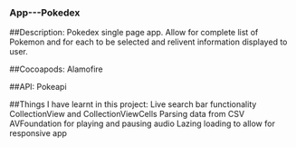 ### App---Pokedex

##Description: 
Pokedex single page app. Allow for complete list of Pokemon and for each to be selected and relivent information displayed to user.

##Cocoapods:
Alamofire

##API:
Pokeapi

##Things I have learnt in this project:
Live search bar functionality
CollectionView and CollectionViewCells
Parsing data from CSV
AVFoundation for playing and pausing audio
Lazing loading to allow for responsive app
